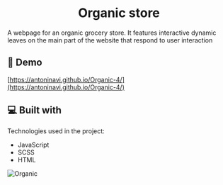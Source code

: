 <h1 align="center" id="title">Organic store</h1>

<p id="description">A webpage for an organic grocery store. It features interactive dynamic leaves on the main part of the website that respond to user interaction</p>

<h2>🚀 Demo</h2>

[https://antoninavi.github.io/Organic-4/](https://antoninavi.github.io/Organic-4/)

  
  
<h2>💻 Built with</h2>

Technologies used in the project:

*   JavaScript
*   SCSS
*   HTML

  ![Organic](https://github.com/AntoninaVi/Organic-4/assets/68278960/f60dd9f2-a08a-4d09-b5fe-8e9f56d11fd2)

